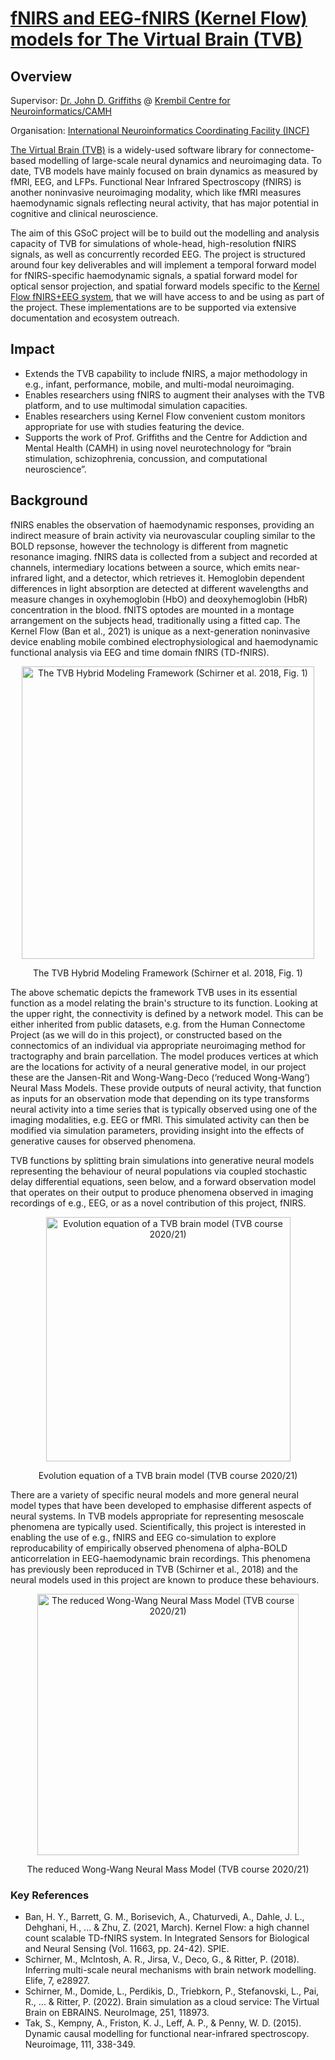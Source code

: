# [fNIRS and EEG-fNIRS (Kernel Flow) models for The Virtual Brain (TVB)](https://summerofcode.withgoogle.com/programs/2022/projects/5Q2vnqyX)

## Overview

Supervisor: [Dr. John D. Griffiths](https://github.com/JohnGriffiths) @ [Krembil Centre for Neuroinformatics/CAMH](https://camh.ca/en/science-and-research/institutes-and-centres/krembil-centre-for-neuroinformatics)

Organisation: [International Neuroinformatics Coordinating Facility (INCF)](https://www.incf.org)

[The Virtual Brain (TVB)](https://thevirtualbrain.org/) is a widely-used software library for connectome-based modelling of large-scale neural dynamics and neuroimaging data. To date, TVB models have mainly focused on brain dynamics as measured by fMRI, EEG, and LFPs. Functional Near Infrared Spectroscopy (fNIRS) is another noninvasive neuroimaging modality, which like fMRI measures haemodynamic signals reflecting neural activity, that has major potential in cognitive and clinical neuroscience. 

The aim of this GSoC project will be to build out the modelling and analysis capacity of TVB for simulations of whole-head, high-resolution fNIRS signals, as well as concurrently recorded EEG. The project is structured around four key deliverables and will implement a temporal forward model for fNIRS-specific haemodynamic signals, a spatial forward model for optical sensor projection, and spatial forward models specific to the [Kernel Flow fNIRS+EEG system](https://www.kernel.com), that we will have access to and be using as part of the project. These implementations are to be supported via extensive documentation and ecosystem outreach.

## Impact
 - Extends the TVB capability to include fNIRS, a major methodology in e.g., infant, performance, mobile, and multi-modal neuroimaging.
 - Enables researchers using fNIRS to augment their analyses with the TVB platform, and to use multimodal simulation capacities.
 - Enables researchers using Kernel Flow convenient custom monitors appropriate for use with studies featuring the device. 
 - Supports the work of Prof. Griffiths and the Centre for Addiction and Mental Health (CAMH) in using novel neurotechnology for “brain stimulation, schizophrenia, concussion, and computational neuroscience”.
 
 ## Background
 
fNIRS enables the observation of haemodynamic responses, providing an indirect measure of brain activity via neurovascular coupling similar to the BOLD repsonse,  however the technology is different from magnetic resonance imaging. fNIRS data is collected from a subject and recorded at channels, intermediary locations between a source, which emits near-infrared light, and a detector, which retrieves it. Hemoglobin dependent differences in light absorption are detected at different wavelengths and measure changes in oxyhemoglobin (HbO) and deoxyhemoglobin (HbR) concentration in the blood. fNITS optodes are mounted in a montage arrangement on the subjects head, traditionally using a fitted cap. The Kernel Flow (Ban et al., 2021) is unique as a next-generation noninvasive device enabling mobile combined electrophysiological and haemodynamic functional analysis via EEG and time domain fNIRS (TD-fNIRS).

<div align="center">
<img width="468" alt="The TVB Hybrid Modeling Framework (Schirner et al. 2018, Fig. 1)" src="https://user-images.githubusercontent.com/49303905/174487649-b99d63a8-a2cf-4393-bdad-a2baf99e3a94.png">

The TVB Hybrid Modeling Framework (Schirner et al. 2018, Fig. 1)
</div>

The above schematic depicts the framework TVB uses in its essential function as a model relating the brain's structure to its function. Looking at the upper right, the connectivity is defined by a network model. This can be either inherited from public datasets, e.g. from the Human Connectome Project (as we will do in this project), or constructed based on the connectomics of an individual via appropriate neuroimaging method for tractography and brain parcellation.  The model produces vertices at which are the locations for activity of a neural generative model, in our project these are the Jansen-Rit and Wong-Wang-Deco (‘reduced Wong-Wang’) Neural Mass Models. These provide outputs of neural activity, that function as inputs for an observation mode that depending on its type transforms neural activity into a time series that is typically observed using one of the imaging modalities, e.g. EEG or fMRI. This simulated activity can then be modified via simulation parameters, providing insight into the effects of generative causes for observed phenomena.

TVB functions by splitting brain simulations into generative neural models representing the behaviour of neural populations via coupled stochastic delay differential equations, seen below, and a forward observation model that operates on their output to produce phenomena observed in imaging recordings of e.g., EEG, or as a novel contribution of this project, fNIRS. 

<div align="center">
<img width="391" alt="Evolution equation of a TVB brain model (TVB course 2020/21)" src="https://user-images.githubusercontent.com/49303905/174487834-0a7830e6-1e19-43a1-8f47-68008e1b6169.png">

Evolution equation of a TVB brain model (TVB course 2020/21)
</div>

There are a variety of specific neural models and more general neural model types that have been developed to emphasise different aspects of neural systems. In TVB models appropriate for representing mesoscale phenomena are typically used. Scientifically, this project is interested in enabling the use of e.g., fNIRS and EEG co-simulation to explore reproducability of empirically observed phenomena of alpha-BOLD anticorrelation in EEG-haemodynamic brain recordings.  This phenomena has previously been reproduced in TVB (Schirner et al., 2018) and the neural models used in this project are known to produce these behaviours.

<div align="center">
<img width="418" alt="The reduced Wong-Wang Neural Mass Model (TVB course 2020/21)" src="https://user-images.githubusercontent.com/49303905/174487852-20c78ab2-f32d-4620-8847-4203ca2bbb4f.png">

The reduced Wong-Wang Neural Mass Model (TVB course 2020/21)
</div>

### Key References
- Ban, H. Y., Barrett, G. M., Borisevich, A., Chaturvedi, A., Dahle, J. L., Dehghani, H., ... & Zhu, Z. (2021, March). Kernel Flow: a high channel count scalable TD-fNIRS system. In Integrated Sensors for Biological and Neural Sensing (Vol. 11663, pp. 24-42). SPIE.
 - Schirner, M., McIntosh, A. R., Jirsa, V., Deco, G., & Ritter, P. (2018). Inferring multi-scale neural mechanisms with brain network modelling. Elife, 7, e28927.
 - Schirner, M., Domide, L., Perdikis, D., Triebkorn, P., Stefanovski, L., Pai, R., ... & Ritter, P. (2022). Brain simulation as a cloud service: The Virtual Brain on EBRAINS. NeuroImage, 251, 118973.
 - Tak, S., Kempny, A., Friston, K. J., Leff, A. P., & Penny, W. D. (2015). Dynamic causal modelling for functional near-infrared spectroscopy. Neuroimage, 111, 338-349.





 
